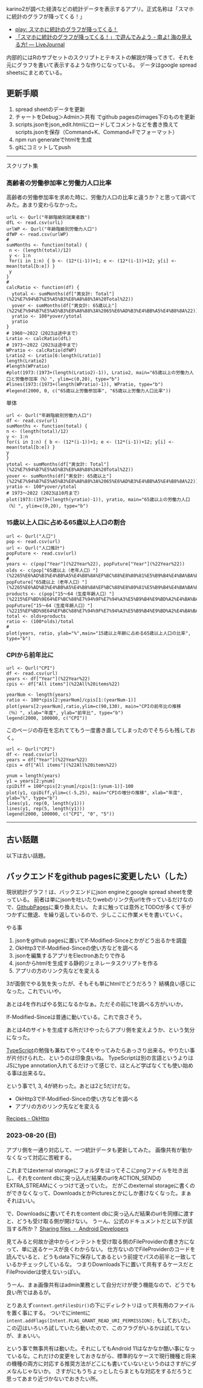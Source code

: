 karino2が調べた経済などの統計データを表示するアプリ。正式名称は「スマホに統計のグラフが降ってくる！」

- [play: スマホに統計のグラフが降ってくる！](https://play.google.com/store/apps/details?id=com.livejournal.karino2.tobinq.app&pcampaignid=web_share)
- [「スマホに統計のグラフが降ってくる！」で遊んでみよう - 南よ! 海の見える方! — LiveJournal](https://karino2.livejournal.com/253085.html)

内部的にはRのサブセットのスクリプトとテキストの解説が降ってきて、それを元にグラフを書いて表示するような作りになっている。
データはgoogle spread sheetsにまとめている。

## 更新手順

1. spread sheetのデータを更新
2. チャートをDebug＞Admin＞共有 でgithub pagesのimages下のものを更新
3. scripts.jsonをjson_edit.htmlにロードしてコメントなどを書き換えてscripts.jsonを保存（Command+K、Command+Fでフォーマット）
4. npm run generateでhtmlを生成
5. gitにコミットしてpush

----

スクリプト集

### 高齢者の労働参加率と労働力人口比率

高齢者の労働参加率を求めた時に、労働力人口の比率と違うか？と思って調べてみた。あまり変わらなかった。

```
urlL <- Qurl("年齢階級別就業者数")
dfL <- read.csv(urlL)
urlWP <- Qurl("年齢階級別労働力人口")
dfWP <- read.csv(urlWP)
#
sumMonths <- function(total) {
 n <- (length(total)/12)
 y <- 1:n
 for(i in 1:n) { b <- (12*(i-1))+1; e <- (12*(i-1))+12; y[i] <- mean(total[b:e]) }
 y
}
#
calcRatio <- function(df) {
  ytotal <- sumMonths(df["男女計: Total"](%22%E7%94%B7%E5%A5%B3%E8%A8%88%3A%20Total%22))
  yover <- sumMonths(df["男女計: 65歳以上"](%22%E7%94%B7%E5%A5%B3%E8%A8%88%3A%2065%E6%AD%B3%E4%BB%A5%E4%B8%8A%22))
  yratio <- 100*yover/ytotal  
  yratio
}
# 1968〜2022（2023は途中まで）
Lratio <- calcRatio(dfL)
# 1973〜2022（2023は途中まで）
WPratio <- calcRatio(dfWP)
Lratio2 <- Lratio[6:length(Lratio)]
length(Lratio2)
#length(WPratio)
#plot(1973:(1973+(length(Lratio2)-1)), Lratio2, main="65歳以上の労働力人口と労働参加率（%）", ylim=c(0,20), type="b")
#lines(1973:(1973+(length(WPratio)-1)), WPratio, type="b")
#legend(2000, 0, c("65歳以上労働参加率", "65歳以上労働力人口比率"))
```

単体

```
url <- Qurl("年齢階級別労働力人口")
df <- read.csv(url)
sumMonths <- function(total) {
n <- (length(total)/12)
y <- 1:n
for(i in 1:n) { b <- (12*(i-1))+1; e <- (12*(i-1))+12; y[i] <- mean(total[b:e]) }
y
}
ytotal <- sumMonths(df["男女計: Total"](%22%E7%94%B7%E5%A5%B3%E8%A8%88%3A%20Total%22))
yover <- sumMonths(df["男女計: 65歳以上"](%22%E7%94%B7%E5%A5%B3%E8%A8%88%3A%2065%E6%AD%B3%E4%BB%A5%E4%B8%8A%22))
yratio <- 100*yover/ytotal
# 1973〜2022 (2023は10月まで）
plot(1973:(1973+(length(yratio)-1)), yratio, main="65歳以上の労働力人口（%）", ylim=c(0,20), type="b")
```

### 15歳以上人口に占める65歳以上人口の割合

```
url <- Qurl("人口")
pop <- read.csv(url)
url <- Qurl("人口推計")
popFuture <- read.csv(url)
#
years <- c(pop["Year"](%22Year%22), popFuture["Year"](%22Year%22))
olds <- c(pop["65歳以上（老年人口）"](%2265%E6%AD%B3%E4%BB%A5%E4%B8%8A%EF%BC%88%E8%80%81%E5%B9%B4%E4%BA%BA%E5%8F%A3%EF%BC%89%22), popFuture["65歳以上（老年人口）"](%2265%E6%AD%B3%E4%BB%A5%E4%B8%8A%EF%BC%88%E8%80%81%E5%B9%B4%E4%BA%BA%E5%8F%A3%EF%BC%89%22))
products <- c(pop["15～64（生産年齢人口）"](%2215%EF%BD%9E64%EF%BC%88%E7%94%9F%E7%94%A3%E5%B9%B4%E9%BD%A2%E4%BA%BA%E5%8F%A3%EF%BC%89%22), popFuture["15～64（生産年齢人口）"](%2215%EF%BD%9E64%EF%BC%88%E7%94%9F%E7%94%A3%E5%B9%B4%E9%BD%A2%E4%BA%BA%E5%8F%A3%EF%BC%89%22))
total <- olds+products
ratio <- (100*olds)/total
#
plot(years, ratio, ylab="%",main="15歳以上年齢に占める65歳以上人口の比率", type="b")
```

### CPIから前年比に

```
url <- Qurl("CPI")
df <- read.csv(url)
years <- df["Year"](%22Year%22)
cpis <- df["All items"](%22All%20items%22)

yearNum <- length(years)
ratio <- 100*cpis[2:yearNum]/cpis[1:(yearNum-1)]
plot(years[2:yearNum],ratio,ylim=c(90,130), main="CPIの前年比の推移（％）", xlab="年度", ylab="前年比", type="b")
legend(2000, 100000, c("CPI"))
```

このページの存在を忘れててもう一度書き直してしまったのでそちらも残しておく。

```
url <- Qurl("CPI")
df <- read.csv(url)
years = df["Year"](%22Year%22)
cpis = df["All items"](%22All%20items%22)

ynum = length(years)
y1 = years[2:ynum]
cpiDiff = 100*cpis[2:ynum]/cpis[1:(ynum-1)]-100
plot(y1, cpiDiff,ylim=c(-5,25), main="CPIの増分の推移", xlab="年度", ylab="%", type="b")
lines(y1, rep(0, length(y1)))
lines(y1, rep(5, length(y1)))
legend(2000, 100000, c("CPI", "0", "5"))
```

---- 

## 古い話題

以下は古い話題。

## バックエンドをgithub pagesに変更したい（した）

現状統計グラフ！は、バックエンドにjson engineとgoogle spread sheetを使っている。
前者は単にjsonを吐いたりwebのリンク先urlを作っているだけなので、[GithubPages](GithubPages)に乗り換えたい。
たまに触っては意外とTODOが多くて手がつかずに撤退、を繰り返しているので、少しここに作業メモを書いていく。

やる事

1. jsonをgithub pagesに置いてIf-Modified-Sinceとかがどう出るかを調査
2. OkHttp3でIf-Modified-Sinceの使い方などを調べる
3. jsonを編集するアプリをElectronあたりで作る
4. jsonからhtmlを生成する静的ジェネレータスクリプトを作る
5. アプリの方のリンク先などを変える

3が面倒でやる気を失ったが、そもそも単にhtmlでどうだろう？
結構良い感じになった。これでいいや。

あとは4を作ればやる気になるかなぁ。ただその前に1を調べる方がいいか。

If-Modified-Sinceは普通に動いている。これで良さそう。

あとは4のサイトを生成する所だけやったらアプリ側を変えようか、という気分になった。

[TypeScript](TypeScript)の勉強も兼ねてやって4をやってみたらあっさり出来る。やりたい事が片付けられた、というのは印象良いね。
TypeScriptは別の言語というよりはJSにtype annotation入れてるだけって感じで、ほとんど学ばなくても使い始める事は出来るな。

という事で1, 3, 4が終わった。あとは2と5だけだな。

- OkHttp3でIf-Modified-Sinceの使い方などを調べる
- アプリの方のリンク先などを変える

[Recipes - OkHttp](https://square.github.io/okhttp/recipes/#accessing-headers-kt-java)

### 2023-08-20 (日)

アプリ側を一通り対応して、一つ統計データも更新してみた。
画像共有が動かなくなって対応に苦戦する。

これまではexternal storageにフォルダをほってそこにpngファイルを吐き出し、それをcontent dbに突っ込んだ結果のurlをACTION_SENDのEXTRA_STREAMにくっつけて送っていた。
だがこのexternal storageに書くのができなくなって、DownloadsとかPicturesとかにしか書けなくなった。まぁそれはいい。

で、Downloadsに書いてそれをcontent dbに突っ込んだ結果のurlを同様に渡すと、どうも受け取る側が開けない。
うーん、公式のドキュメントだと以下が該当する所か？ [Sharing files  -  Android Developers](https://developer.android.com/training/secure-file-sharing) 

見てみると何故か途中からインテントを受け取る側のFileProviderの書き方になって、単に送るケースが良くわからない。
仕方ないのでFileProviderのコードを読んでいると、どうもdata下に保存してあるという前提でパスの前半と一致しているかチェックしているな。
つまりDownloads下に置いて共有するケースだとFileProviderは使えないっぽい。

うーん、まぁ画像共有はadmin業務として自分だけが使う機能なので、どうでも良い所ではあるが。

とりあえず`context.getFilesDir()`の下にディレクトリほって共有用のファイルを置く事にする。
ついでにintentに`intent.addFlags(Intent.FLAG_GRANT_READ_URI_PERMISSION);` もしておいた。
この辺はいろいろ試していたら動いたので、このフラグがいるかは試してないが、まぁいい。

という事で無事共有は動いた。それにしてもAndroid 11はなかなか酷い事になっているな。これだけの変更をしておきながら、標準的なケースで現行機種と将来の機種の両方に対応する推奨方法がどこにも書いていないというのはさすがにダメなんじゃないか。
さすがにもうちょっとしたらまともな対応をするだろうと思ってあまり近づかないでおきたい所。